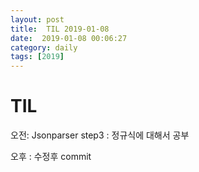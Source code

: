 ```yaml
---
layout: post
title:  TIL 2019-01-08
date:  2019-01-08 00:06:27
category: daily
tags: [2019]
---
```


# TIL

오전:  Jsonparser step3 : 정규식에 대해서 공부

오후 : 수정후 commit 


